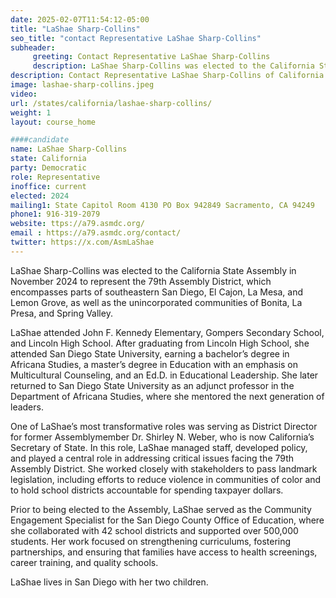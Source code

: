 ```yaml
---
date: 2025-02-07T11:54:12-05:00
title: "LaShae Sharp-Collins"
seo_title: "contact Representative LaShae Sharp-Collins"
subheader:
     greeting: Contact Representative LaShae Sharp-Collins
     description: LaShae Sharp-Collins was elected to the California State Assembly in November 2024 to represent the 79th Assembly District, which encompasses parts of southeastern San Diego, El Cajon, La Mesa, and Lemon Grove, as well as the unincorporated communities of Bonita, La Presa, and Spring Valley.
description: Contact Representative LaShae Sharp-Collins of California. Contact information for LaShae Sharp-Collins includes email address, phone number, and mailing address.
image: lashae-sharp-collins.jpeg
video:
url: /states/california/lashae-sharp-collins/
weight: 1
layout: course_home

####candidate
name: LaShae Sharp-Collins
state: California
party: Democratic
role: Representative
inoffice: current
elected: 2024
mailing1: State Capitol Room 4130 PO Box 942849 Sacramento, CA 94249
phone1: 916-319-2079
website: ttps://a79.asmdc.org/
email : https://a79.asmdc.org/contact/
twitter: https://x.com/AsmLaShae
---
```

LaShae Sharp-Collins was elected to the California State Assembly in November 2024 to represent the 79th Assembly District, which encompasses parts of southeastern San Diego, El Cajon, La Mesa, and Lemon Grove, as well as the unincorporated communities of Bonita, La Presa, and Spring Valley.

LaShae attended John F. Kennedy Elementary, Gompers Secondary School, and Lincoln High School. After graduating from Lincoln High School, she attended San Diego State University, earning a bachelor’s degree in Africana Studies, a master’s degree in Education with an emphasis on Multicultural Counseling, and an Ed.D. in Educational Leadership. She later returned to San Diego State University as an adjunct professor in the Department of Africana Studies, where she mentored the next generation of leaders.

One of LaShae’s most transformative roles was serving as District Director for former Assemblymember Dr. Shirley N. Weber, who is now California’s Secretary of State. In this role, LaShae managed staff, developed policy, and played a central role in addressing critical issues facing the 79th Assembly District. She worked closely with stakeholders to pass landmark legislation, including efforts to reduce violence in communities of color and to hold school districts accountable for spending taxpayer dollars.

Prior to being elected to the Assembly, LaShae served as the Community Engagement Specialist for the San Diego County Office of Education, where she collaborated with 42 school districts and supported over 500,000 students. Her work focused on strengthening curriculums, fostering partnerships, and ensuring that families have access to health screenings, career training, and quality schools.

LaShae lives in San Diego with her two children.
